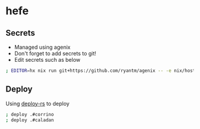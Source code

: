 # hefe

## Secrets

- Managed using agenix
- Don't forget to add secrets to git!
- Edit secrets such as below

```bash
; EDITOR=hx nix run git+https://github.com/ryantm/agenix -- -e nix/hosts/corrino/secrets/pretix.age
```

## Deploy

Using [deploy-rs](https://github.com/serokell/deploy-rs) to deploy

```bash
; deploy .#corrino
; deploy .#caladan
```

